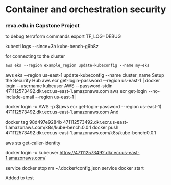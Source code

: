 # Container and orchestration security
### reva.edu.in Capstone Project



to debug terraform commands
export TF_LOG=DEBUG



kubectl logs --since=3h kube-bench-g6b8z


for connecting to the cluster
```
aws eks --region example_region update-kubeconfig --name my-eks

```

aws eks --region us-east-1 update-kubeconfig --name cluster_name
Setup the Security Hub
aws ecr get-login-password --region us-east-1 | docker login --username kubeuser AWS --password-stdin 471112573492.dkr.ecr.us-east-1.amazonaws.com
aws ecr get-login --no-include-email --region us-east-1 |  

docker login -u AWS -p $(aws ecr get-login-password --region us-east-1) 471112573492.dkr.ecr.us-east-1.amazonaws.com
And


docker tag 98d497e9284b 471112573492.dkr.ecr.us-east-1.amazonaws.com/k8s/kube-bench:0.0.1
docker push 471112573492.dkr.ecr.us-east-1.amazonaws.com/k8s/kube-bench:0.0.1

aws sts get-caller-identity


docker login -u kubeuser https://471112573492.dkr.ecr.us-east-1.amazonaws.com/


service docker stop
rm ~/.docker/config.json
service docker start

Added to test
